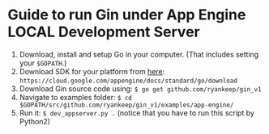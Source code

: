 # Guide to run Gin under App Engine LOCAL Development Server

1. Download, install and setup Go in your computer. (That includes setting your `$GOPATH`.)
2. Download SDK for your platform from [here](https://cloud.google.com/appengine/docs/standard/go/download): `https://cloud.google.com/appengine/docs/standard/go/download`
3. Download Gin source code using: `$ go get github.com/ryankeep/gin_v1`
4. Navigate to examples folder: `$ cd $GOPATH/src/github.com/ryankeep/gin_v1/examples/app-engine/`
5. Run it: `$ dev_appserver.py .` (notice that you have to run this script by Python2)

